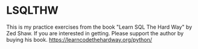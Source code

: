 # LSQLTHW
This is my practice exercises from the book "Learn SQL The Hard Way" by Zed Shaw. 
If you are interested in getting.
Please support the author by buying his book. https://learncodethehardway.org/python/
